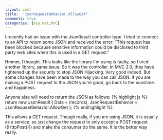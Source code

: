 ```yaml
---
layout: post
title:  "JsonRequestBehavior.AllowGet"
comments: true
categories: [asp.net,MVC]
---
```


I recently had an issue with the JsonResult controller type. I tried to connect to an API to return some JSON and received the error:
"This request has been blocked because sensitive information could be disclosed to third party web sites when this is used in a GET request."

Hmmm, I thought. This looks like the library I'm using is faulty, so I tried another library, same issue. So it was the controller. In MVC 2.0, they have tightened up the security to stop JSON Hijacking. Very good indeed. But some changes have been made to the way you can call JSON. If you are making a POST request to the JSON you're good, go back to the sunshine and happiness.

Anyone else will need to return the JSON as follows:
{% highlight js %}
return new JsonResult { Data = (records), JsonRequestBehavior = JsonRequestBehavior.AllowGet };
{% endhighlight %}

This allows a GET request. Though really, if you are using JSON, it is usually as a service, so just change the request to only accept a POST request ([HttpPost()]) and make the consumer do the same. It is the better way really.
